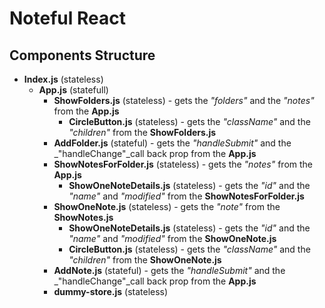 # Noteful React

## Components Structure
* __Index.js__ (stateless)
    * __App.js__ (statefull)
        * __ShowFolders.js__ (stateless) - gets the _"folders"_ and the _"notes"_ from the __App.js__
            * __CircleButton.js__ (stateless) - gets the _"className"_  and the _"children"_ from the __ShowFolders.js__
        * __AddFolder.js__ (stateful) - gets the _"handleSubmit"_ and the _"handleChange"_call back prop from the __App.js__
        * __ShowNotesForFolder.js__ (stateless)  - gets the _"notes"_ from the __App.js__
            * __ShowOneNoteDetails.js__ (stateless) - gets the _"id"_ and the _"name"_  and _"modified"_ from the __ShowNotesForFolder.js__
        * __ShowOneNote.js__ (stateless) - gets the _"note"_ from the __ShowNotes.js__
            * __ShowOneNoteDetails.js__ (stateless) - gets the _"id"_ and the _"name"_  and _"modified"_ from the __ShowOneNote.js__
            * __CircleButton.js__ (stateless) - gets the _"className"_  and the _"children"_ from the __ShowOneNote.js__
        * __AddNote.js__ (stateful)  - gets the _"handleSubmit"_ and the _"handleChange"_call back prop from the __App.js__
        * __dummy-store.js__ (stateless) 
            